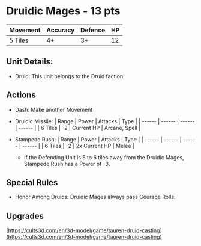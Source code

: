 # Druidic Mages  - 13 pts

|Movement | Accuracy | Defence | HP |
| ------ | ------ | ------ | ------ |
| 5 Tiles | 4+ | 3+ | 12 |

## Unit Details:
- Druid: This unit belongs to the Druid faction.

## Actions
- Dash: Make another Movement
- Druidic Missile:
    | Range | Power | Attacks | Type |
    | ------ | ------ | ------ | ------ |
    | 6 Tiles | -2 | Current HP | Arcane, Spell |

- Stampede Rush:
    | Range | Power |  Attacks | Type |
    | ------ | ------ | ------ | ------ |
    | 6 Tiles | -2 | 2x Current HP | Melee |
    - If the Defending Unit is 5 to 6 tiles away from the Druidic Mages, Stampede Rush has a Power of -3.

## Special Rules
- Honor Among Druids: Druidic Mages always pass Courage Rolls. 

## Upgrades

[https://cults3d.com/en/3d-model/game/tauren-druid-casting](https://cults3d.com/en/3d-model/game/tauren-druid-casting)
